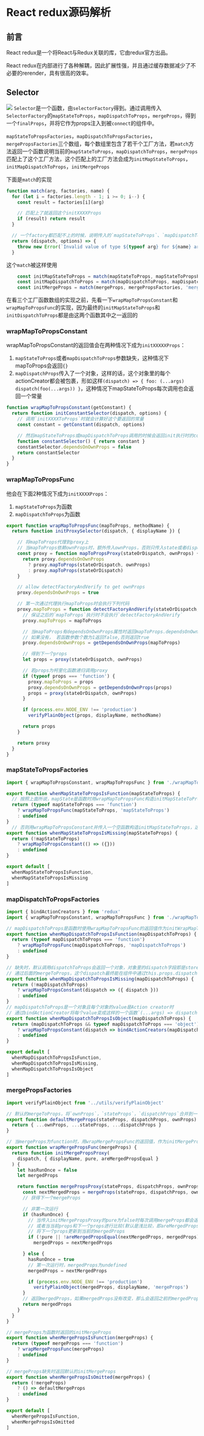 # React redux源码解析
## 前言
React redux是一个将React与Redux关联的库，它由redux官方出品。

React redux在内部进行了各种解耦，因此扩展性强，并且通过缓存数据减少了不必要的rerender，具有很高的效率。
## Selector
![](./1.png)
`Selector`是一个函数，由`selectorFactory`得到。通过调用传入`SelectorFactory`的`mapStateToProps`，`mapDispatchToProps`，`mergeProps`，得到一个`finalProps`，并将它作为props注入到被`connect`的组件中。

`mapStateToPropsFactories`，`mapDispatchToPropsFactories`，`mergePropsFactories`三个数组，每个数组里包含了若干个工厂方法，若`match`方法返回一个函数说明当前的`mapStateToProps`，`mapDispatchToProps`，`mergeProps`匹配上了这个工厂方法，这个匹配上的工厂方法会成为`initMapStateToProps`，`initMapDispatchToProps`，`initMergeProps`

下面是`match`的实现
``` js
function match(arg, factories, name) {
  for (let i = factories.length - 1; i >= 0; i--) {
    const result = factories[i](arg)

    // 匹配上了就返回这个initXXXXProps
    if (result) return result
  }

  // 一个factory都匹配不上的时候，说明传入的`mapStateToProps`、`mapDispatchToProps`、`mergeProps`类型错误
  return (dispatch, options) => {
    throw new Error(`Invalid value of type ${typeof arg} for ${name} argument when connecting component ${options.wrappedComponentName}.`)
  }
```
这个`match`被这样使用
``` js
    const initMapStateToProps = match(mapStateToProps, mapStateToPropsFactories, 'mapStateToProps')
    const initMapDispatchToProps = match(mapDispatchToProps, mapDispatchToPropsFactories, 'mapDispatchToProps')
    const initMergeProps = match(mergeProps, mergePropsFactories, 'mergeProps')
```
在看三个工厂函数数组的实现之前，先看一下`wrapMapToPropsConstant`和`wrapMapToPropsFunc`的实现，因为最终的`initMapStateToProps`和`initDispatchToProps`都是由这两个函数其中之一返回的
### wrapMapToPropsConstant
wrapMapToPropsConstant的返回值会在两种情况下成为`initXXXXXProps`：
1. `mapStateToProps`或者`mapDispatchToProps`参数缺失，这种情况下mapToProps会返回`{}`
2. `mapDispatchProps`传入了一个对象，这样的话，这个对象里的每个actionCreator都会被包裹，形如这样`(dispatch) => { foo: (...args) dispatch(foo(...args)) }`，这种情况下mapStateToProps每次调用也会返回一个常量
``` js
function wrapMapToPropsConstant(getConstant) {
  return function initConstantSelector(dispatch, options) {
    // 调用`initXXXXToProps`时就会计算好这个要返回的常量
    const constant = getConstant(dispatch, options)

    // 然后mapStateToProps或mapDispatchToProps调用的时候会返回init执行时的constant的引用
    function constantSelector() { return constant }
    constantSelector.dependsOnOwnProps = false
    return constantSelector
  }
}
```

### wrapMapToPropsFunc
他会在下面2种情况下成为`initXXXXProps`：
1. `mapStateToProps`为函数
2. `mapDispatchToProps`为函数
``` js
export function wrapMapToPropsFunc(mapToProps, methodName) {
  return function initProxySelector(dispatch, { displayName }) {

    // 将mapToProps代理到proxy上
    // 当mapToProps依赖ownProps时，额外传入ownProps，否则只传入state或者dispatch
    const proxy = function mapToPropsProxy(stateOrDispatch, ownProps) {
      return proxy.dependsOnOwnProps
        ? proxy.mapToProps(stateOrDispatch, ownProps)
        : proxy.mapToProps(stateOrDispatch)
    }

    // allow detectFactoryAndVerify to get ownProps
    proxy.dependsOnOwnProps = true

    // 第一次通过代理执行mapToProps时会执行下列代码
    proxy.mapToProps = function detectFactoryAndVerify(stateOrDispatch, ownProps) {
      // 保证之后的`mapToProps`执行时不会执行`detectFactoryAndVerify`
      proxy.mapToProps = mapToProps

      // 当mapToProps有dependsOnOwnProps属性时返回mapToProps.dependsOnOwnProps。
      // 如果没有， 若函数参数个数为1返回false,否则返回true
      proxy.dependsOnOwnProps = getDependsOnOwnProps(mapToProps)

      // 得到下一个props
      let props = proxy(stateOrDispatch, ownProps)

      // 若props为柯里化函数递归调用proxy
      if (typeof props === 'function') {
        proxy.mapToProps = props
        proxy.dependsOnOwnProps = getDependsOnOwnProps(props)
        props = proxy(stateOrDispatch, ownProps)
      }

      if (process.env.NODE_ENV !== 'production')
        verifyPlainObject(props, displayName, methodName)

      return props
    }

    return proxy
  }
}
```
### mapStateToPropsFactories
``` js
import { wrapMapToPropsConstant, wrapMapToPropsFunc } from './wrapMapToProps'

export function whenMapStateToPropsIsFunction(mapStateToProps) {
  // 按照上面所说，mapState是函数时用wrapMapToPropsFunc构造initMapStateToProps
  return (typeof mapStateToProps === 'function')
    ? wrapMapToPropsFunc(mapStateToProps, 'mapStateToProps')
    : undefined
}
  // 否则用wrapMapToPropsConstant并传入一个空函数构造initMapStateToProps，这个initMapStateToProps会永远返回一个空的对象`{}`
export function whenMapStateToPropsIsMissing(mapStateToProps) {
  return (!mapStateToProps)
    ? wrapMapToPropsConstant(() => ({}))
    : undefined
}

export default [
  whenMapStateToPropsIsFunction,
  whenMapStateToPropsIsMissing
]

```
### mapDispatchToPropsFactories
``` js
import { bindActionCreators } from 'redux'
import { wrapMapToPropsConstant, wrapMapToPropsFunc } from './wrapMapToProps'

// mapDispatchToProps是函数时使用wrapMapToPropsFunc的返回值作为initWrapMapToFunc
export function whenMapDispatchToPropsIsFunction(mapDispatchToProps) {
  return (typeof mapDispatchToProps === 'function')
    ? wrapMapToPropsFunc(mapDispatchToProps, 'mapDispatchToProps')
    : undefined
}

// 缺失时，默认调用dispatchToProps会返回一个对象，对象里的dispatch字段即是store的dispatch方法
// 通过后面的mergeToProps，这个dispatch最终能在组件中通过this.props.dispatch获得store的dispatch方法的引用
export function whenMapDispatchToPropsIsMissing(mapDispatchToProps) {
  return (!mapDispatchToProps)
    ? wrapMapToPropsConstant(dispatch => ({ dispatch }))
    : undefined
}
// mapDispatchToProps是一个对象且每个对象的value是Action creator时
// 通过bindActionCreator将每个value变成这样的一个函数`(...args) => dispatch(fooActionCreator(...args))`
export function whenMapDispatchToPropsIsObject(mapDispatchToProps) {
  return (mapDispatchToProps && typeof mapDispatchToProps === 'object')
    ? wrapMapToPropsConstant(dispatch => bindActionCreators(mapDispatchToProps, dispatch))
    : undefined
}

export default [
  whenMapDispatchToPropsIsFunction,
  whenMapDispatchToPropsIsMissing,
  whenMapDispatchToPropsIsObject
]
```

### mergePropsFactories
``` js
import verifyPlainObject from '../utils/verifyPlainObject'

// 默认的mergeToProps，将`ownProps`，`stateProps`，`dispatchProps`合并到一个对象中作为最终的props
export function defaultMergeProps(stateProps, dispatchProps, ownProps) {
  return { ...ownProps, ...stateProps, ...dispatchProps }
}

// 当mergeProps为function时，用wrapMergePropsFunc的返回值，作为initMergeProps
export function wrapMergePropsFunc(mergeProps) {
  return function initMergePropsProxy(
    dispatch, { displayName, pure, areMergedPropsEqual }
  ) {
    let hasRunOnce = false
    let mergedProps

    return function mergePropsProxy(stateProps, dispatchProps, ownProps) {
      const nextMergedProps = mergeProps(stateProps, dispatchProps, ownProps)
      // 获得下一个mergeProps

      // 非第一次运行
      if (hasRunOnce) {
        // 当传入initMergePropsProxy的pure为false时每次调用mergeProps都会返回新的引用
        // 或者当当前props和下一个props进行比较(默认是浅比较，即areMergedPropsEqual)不等时
        // 将下一个props更新到当前的mergedProps
        if (!pure || !areMergedPropsEqual(nextMergedProps, mergedProps))
          mergedProps = nextMergedProps

      } else {
        hasRunOnce = true
        // 第一次运行时，mergedProps为undefined
        mergedProps = nextMergedProps

        if (process.env.NODE_ENV !== 'production')
          verifyPlainObject(mergedProps, displayName, 'mergeProps')
      }
      // 返回mergedProps，如果mergedProps没有改变，那么会返回之前的mergedProps的引用，减少内存开销
      return mergedProps
    }
  }
}

// mergeProps为函数时返回的initMergeProps
export function whenMergePropsIsFunction(mergeProps) {
  return (typeof mergeProps === 'function')
    ? wrapMergePropsFunc(mergeProps)
    : undefined
}

// mergeProps缺失时返回默认的initMergeProps
export function whenMergePropsIsOmitted(mergeProps) {
  return (!mergeProps)
    ? () => defaultMergeProps
    : undefined
}

export default [
  whenMergePropsIsFunction,
  whenMergePropsIsOmitted
]

```
